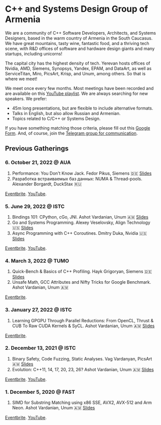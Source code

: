 # C++ and Systems Design Group of Armenia

We are a community of C++ Software Developers, Architects, and Systems Designers, based in the warm country of Armenia in the South Caucasus.
We have great mountains, tasty wine, fantastic food, and a thriving tech scene, with R&D offices of software and hardware design giants and many startups, including unicorns!

The capital city has the highest density of tech.
Yerevan hosts offices of Nvidia, AMD, Siemens, Synopsys, Yandex, EPAM, and DataArt, as well as ServiceTitan, Miro, PicsArt, Krisp, and Unum, among others.
So that is where we meet!

We meet once every few months.
Most meetings have been recorded and are available on this [YouTube playlist](https://youtube.com/playlist?list=PL2kcrNAeGTFy7SJ-IgZBvPyqqLdtK5Ds2).
We are always searching for new speakers.
We prefer:

* 45m long presentations, but are flexible to include alternative formats.
* Talks in English, but also allow Russian and Armenian.
* Topics related to C/C++ or Systems Design.

If you have something matching those criteria, please fill out this [Google Form](https://forms.gle/6HV1S7HxEvNvq27H7).
And, of course, join the [Telegram group for communication](https://t.me/cpparm).

## Previous Gatherings

### 6. October 21, 2022 @ AUA

1. Performance: You Don't Know Jack. Fedor Pikus, Siemens 🇩🇪 [Slides](materials/6.%20Fedor%20Pikus.pdf)
2. Разработка встраиваемых баз данных: NUMA & Thread-pools. Alexander Borgardt, DuckStax 🇷🇺

[Eventbrite](https://www.eventbrite.com/e/armenian-c-community-meetup-6-aua-tickets-435665426017).
[YouTube](https://youtu.be/M4GST0BTjRM).

### 5. June 29, 2022 @ ISTC

1. Bindings 101: CPython, cGo, JNI. Ashot Vardanian, Unum 🇦🇲 [Slides](materials/5.%20Ashot%20Vardanian.pdf)
2. Go and Systems Programming. Alexey Veselovsky, Align Technology 🇺🇸 [Slides](materials/5.%20Alexey%20Veselovsky.pdf)
3. Async Programming with C++ Coroutines. Dmitry Duka, Nvidia 🇺🇸 [Slides](materials/5.%20Dmitry%20Duka.pdf)

[Eventbrite](https://www.eventbrite.com/e/armenian-c-community-meetup-5-unum-tickets-371195735437).
[YouTube](https://youtu.be/psmfAg1Nc3s).

### 4. March 3, 2022 @ TUMO

1. Quick-Bench & Basics of C++ Profiling. Hayk Grigoryan, Siemens 🇩🇪 [Slides](materials/4.%20Hayk%20Grigoryan.pdf)
2. Unsafe Math, GCC Attributes and  Nifty Tricks for Google Benchmark. Ashot Vardanian, Unum 🇦🇲

[Eventbrite](https://www.eventbrite.com/e/armenian-c-community-meetup-4-siemens-tickets-273420988537).

### 3. January 27, 2022 @ ISTC

1. Learning GPGPU Through Parallel Reductions: From OpenCL, Thrust & CUB To Raw CUDA Kernels & SyCL. Ashot Vardanian, Unum 🇦🇲 [Slides](materials/3.%20Ashot%20Vardanian.pdf)

[Eventbrite](https://www.eventbrite.com/e/armenian-c-community-meetup-3-unum-tickets-247129158967).

### 2. December 13, 2021 @ ISTC

1. Binary Safety, Code Fuzzing, Static Analyses. Vag Vardanyan, PicsArt 🇦🇲 [Slides](materials/2.%20Vag%20Vardanyan.pdf)
2. Evolution: C++11, 14, 17, 20, 23, 26? Ashot Vardanian, Unum 🇦🇲 [Slides](materials/2.%20Ashot%20Vardanian.pdf)

[Eventbrite](https://www.eventbrite.com/e/armenian-c-community-meetup-2-unum-tickets-224665429347).
[YouTube](https://youtu.be/jtttoxkjTIA).

### 1. December 5, 2020 @ FAST

1. SIMD for Substring Matching using x86 SSE, AVX2, AVX-512 and Arm Neon. Ashot Vardanian, Unum 🇦🇲 [Slides](materials/1.%20Ashot%20Vardanian.pdf)

[Eventbrite](https://www.eventbrite.com/e/armenian-c-community-meetup-1-tickets-131200465123).
[YouTube](https://youtu.be/ft51yJ9mDcc).
